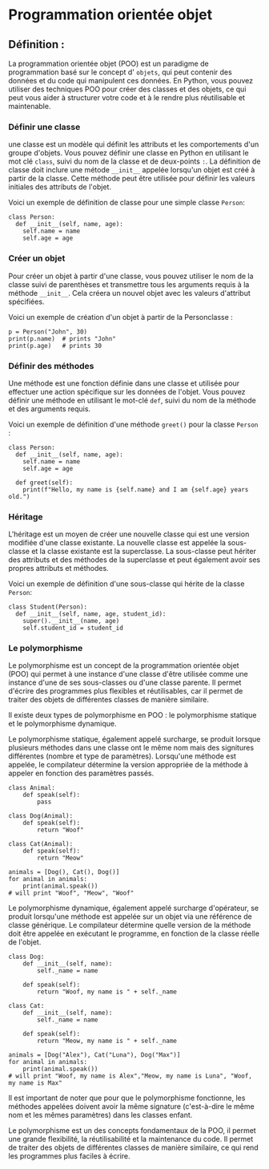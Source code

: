 # Programmation orientée objet

## Définition :
La programmation orientée objet (POO) est un paradigme de programmation basé sur le concept d' `objets`, qui peut contenir des données et du code qui manipulent ces données. En Python, vous pouvez utiliser des techniques POO pour créer des classes et des objets, ce qui peut vous aider à structurer votre code et à le rendre plus réutilisable et maintenable.

### Définir une classe
une classe est un modèle qui définit les attributs et les comportements d'un groupe d'objets. Vous pouvez définir une classe en Python en utilisant le mot clé `class`, suivi du nom de la classe et de deux-points `:`. La définition de classe doit inclure une métode `__init__` appelée lorsqu'un objet est créé à partir de la classe. Cette méthode peut être utilisée pour définir les valeurs initiales des attributs de l'objet.

Voici un exemple de définition de classe pour une simple classe `Person`:

```
class Person:
  def __init__(self, name, age):
    self.name = name
    self.age = age
```

### Créer un objet
Pour créer un objet à partir d'une classe, vous pouvez utiliser le nom de la classe suivi de parenthèses et transmettre tous les arguments requis à la méthode `__init__`. Cela créera un nouvel objet avec les valeurs d'attribut spécifiées.

Voici un exemple de création d'un objet à partir de la Personclasse :
``` 
p = Person("John", 30)
print(p.name)  # prints "John"
print(p.age)   # prints 30
```

### Définir des méthodes
Une méthode est une fonction définie dans une classe et utilisée pour effectuer une action spécifique sur les données de l'objet. Vous pouvez définir une méthode en utilisant le mot-clé `def`, suivi du nom de la méthode et des arguments requis.

Voici un exemple de définition d'une méthode `greet()` pour la classe `Person` :
```
class Person:
  def __init__(self, name, age):
    self.name = name
    self.age = age

  def greet(self):
    print(f"Hello, my name is {self.name} and I am {self.age} years old.")
```

### Héritage
L'héritage est un moyen de créer une nouvelle classe qui est une version modifiée d'une classe existante. La nouvelle classe est appelée la sous-classe et la classe existante est la superclasse. La sous-classe peut hériter des attributs et des méthodes de la superclasse et peut également avoir ses propres attributs et méthodes.

Voici un exemple de définition d'une sous-classe qui hérite de la classe `Person`:
```
class Student(Person):
  def __init__(self, name, age, student_id):
    super().__init__(name, age)
    self.student_id = student_id
```

### Le polymorphisme 
Le polymorphisme est un concept de la programmation orientée objet (POO) qui permet à une instance d'une classe d'être utilisée comme une instance d'une de ses sous-classes ou d'une classe parente. Il permet d'écrire des programmes plus flexibles et réutilisables, car il permet de traiter des objets de différentes classes de manière similaire.

Il existe deux types de polymorphisme en POO : le polymorphisme statique et le polymorphisme dynamique.

Le polymorphisme statique, également appelé surcharge, se produit lorsque plusieurs méthodes dans une classe ont le même nom mais des signitures différentes (nombre et type de paramètres). Lorsqu'une méthode est appelée, le compilateur détermine la version appropriée de la méthode à appeler en fonction des paramètres passés.
```
class Animal:
    def speak(self):
        pass

class Dog(Animal):
    def speak(self):
        return "Woof"

class Cat(Animal):
    def speak(self):
        return "Meow"

animals = [Dog(), Cat(), Dog()]
for animal in animals:
    print(animal.speak())
# will print "Woof", "Meow", "Woof"
```

Le polymorphisme dynamique, également appelé surcharge d'opérateur, se produit lorsqu'une méthode est appelée sur un objet via une référence de classe générique. Le compilateur détermine quelle version de la méthode doit être appelée en exécutant le programme, en fonction de la classe réelle de l'objet.
```
class Dog:
    def __init__(self, name):
        self._name = name

    def speak(self):
        return "Woof, my name is " + self._name

class Cat:
    def __init__(self, name):
        self._name = name

    def speak(self):
        return "Meow, my name is " + self._name

animals = [Dog("Alex"), Cat("Luna"), Dog("Max")]
for animal in animals:
    print(animal.speak())
# will print "Woof, my name is Alex","Meow, my name is Luna", "Woof, my name is Max"
```

Il est important de noter que pour que le polymorphisme fonctionne, les méthodes appelées doivent avoir la même signature (c'est-à-dire le même nom et les mêmes paramètres) dans les classes enfant.

Le polymorphisme est un des concepts fondamentaux de la POO, il permet une grande flexibilité, la réutilisabilité et la maintenance du code. Il permet de traiter des objets de différentes classes de manière similaire, ce qui rend les programmes plus faciles à écrire.
